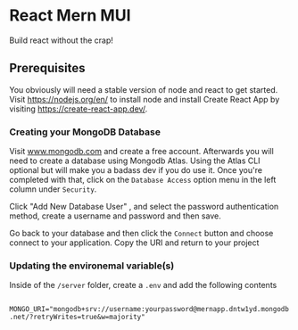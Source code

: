 # React Mern MUI
Build react without the crap!

## Prerequisites
You obviously will need a stable version of node and react to get started. Visit https://nodejs.org/en/ to install node and install 
Create React App by visiting https://create-react-app.dev/.

### Creating your MongoDB Database
Visit www.mongodb.com and create a free account. Afterwards you will need to create a database using Mongodb Atlas.
Using the Atlas CLI optional but will make you a badass dev if you do use it. Once you're completed with that, 
click on the <code>Database Access</code> option menu in the left column under <code>Security</code>. 

Click "Add New Database User" , and select the password authentication method, create a username and password and then save.

Go back to your database and then click the <code>Connect</code> button and choose connect to your application. Copy the URI and
return to your project

### Updating the environemal variable(s)
Inside of the <code>/server</code> folder, create a <code>.env</code> and add the following contents

<code>
MONGO_URI="mongodb+srv://username:yourpassword@mernapp.dntw1yd.mongodb.net/?retryWrites=true&w=majority"
<code>